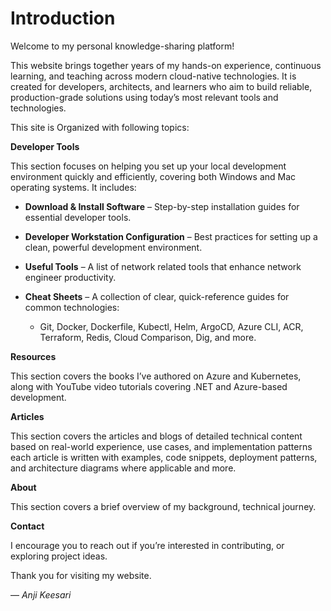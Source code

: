 # Introduction

Welcome to my personal knowledge-sharing platform!

This website brings together years of my hands-on experience, continuous learning, and teaching across modern cloud-native technologies. It is created for developers, architects, and learners who aim to build reliable, production-grade solutions using today’s most relevant tools and technologies.

This site is Organized with following topics:


 **Developer Tools**

This section focuses on helping you set up your local development environment quickly and efficiently, covering both Windows and Mac operating systems. It includes:

* **Download & Install Software** – Step-by-step installation guides for essential developer tools.
* **Developer Workstation Configuration** – Best practices for setting up a clean, powerful development environment.
* **Useful Tools** – A list of network related tools that enhance network engineer productivity.
* **Cheat Sheets** – A collection of clear, quick-reference guides for common technologies:

  * Git, Docker, Dockerfile, Kubectl, Helm, ArgoCD, Azure CLI, ACR, Terraform, Redis, Cloud Comparison, Dig, and more.

**Resources**

This section covers the books I’ve authored on Azure and Kubernetes, along with YouTube video tutorials covering .NET and Azure-based development.

**Articles**

This section covers the articles and blogs of detailed technical content based on real-world experience, use cases, and implementation patterns each article is written with examples, code snippets, deployment patterns, and architecture diagrams where applicable and more.

**About**

This section covers a brief overview of my background, technical journey.

**Contact**

I encourage you to reach out if you’re interested in contributing, or exploring project ideas.

Thank you for visiting my website.

— *Anji Keesari*

